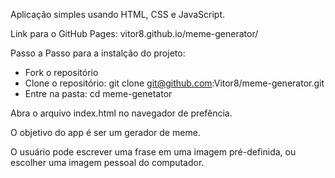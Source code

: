 Aplicação simples usando HTML, CSS e JavaScript.

Link para o GitHub Pages: vitor8.github.io/meme-generator/

Passo a Passo para a instalção do projeto:

  - Fork o repositório
  - Clone o repositório: git clone git@github.com:Vitor8/meme-generator.git
  - Entre na pasta: cd meme-genetator

Abra o arquivo index.html no navegador de prefência. 

O objetivo do app é ser um gerador de meme. 

O usuário pode escrever uma frase em uma imagem pré-definida, ou escolher uma imagem pessoal do computador.
